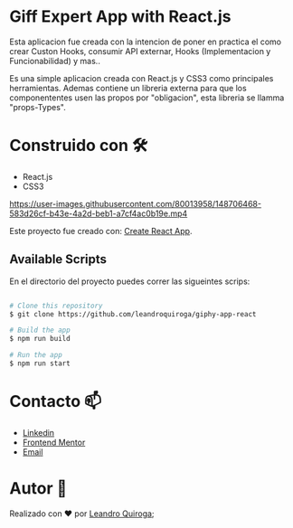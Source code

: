 # Giff Expert App with React.js

Esta aplicacion fue creada con la intencion de poner en practica el como crear Custon Hooks, consumir API externar, Hooks (Implementacion y Funcionabilidad) y mas.. 

Es una simple aplicacion creada con React.js y CSS3 como principales herramientas. Ademas contiene un libreria externa para que los componententes usen las propos por "obligacion", esta libreria se llamma "props-Types". 

# Construido con 🛠️
* React.js
* CSS3



https://user-images.githubusercontent.com/80013958/148706468-583d26cf-b43e-4a2d-beb1-a7cf4ac0b19e.mp4



Este proyecto fue creado con: [Create React App](https://github.com/facebook/create-react-app).

## Available Scripts

En el directorio del proyecto puedes correr las sigueintes scrips:

```bash

# Clone this repository
$ git clone https://github.com/leandroquiroga/giphy-app-react

# Build the app
$ npm run build

# Run the app
$ npm run start

```
# Contacto 📫
- [Linkedin](https://www.linkedin.com/in/leanquiroga95/)
- [Frontend Mentor](https://www.frontendmentor.io/profile/leandroquiroga)
- [Email](mailto:leandroquiroga9514@gmail.com)

# Autor 👤
Realizado con ❤️ por [Leandro Quiroga](https://github.com/leandroquiroga);
